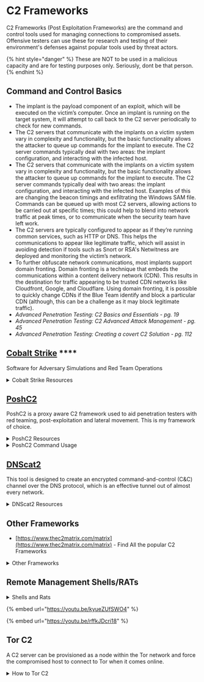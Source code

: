 # C2 Frameworks

C2 Frameworks (Post Exploitation Frameworks) are the command and control tools used for managing connections to compromised assets. Offensive testers can use these for research and testing of their environment's defenses against popular tools used by threat actors.

{% hint style="danger" %}
These are NOT to be used in a malicious capacity and are for testing purposes only. Seriously, dont be that person.
{% endhint %}

## Command and Control Basics

* The implant is the payload component of an exploit, which will be executed on the victim’s computer. Once an implant is running on the target system, it will attempt to call back to the C2 server periodically to check for new commands.
* The C2 servers that communicate with the implants on a victim system vary in complexity and functionality, but the basic functionality allows the attacker to queue up commands for the implant to execute. The C2 server commands typically deal with two areas: the implant configuration, and interacting with the infected host.
* The C2 servers that communicate with the implants on a victim system vary in complexity and functionality, but the basic functionality allows the attacker to queue up commands for the implant to execute. The C2 server commands typically deal with two areas: the implant configuration, and interacting with the infected host. Examples of this are changing the beacon timings and exfiltrating the Windows SAM file. Commands can be queued up with most C2 servers, allowing actions to be carried out at specific times; this could help to blend into network traffic at peak times, or to communicate when the security team have left work.
* The C2 servers are typically configured to appear as if they’re running common services, such as HTTP or DNS. This helps the communications to appear like legitimate traffic, which will assist in avoiding detection if tools such as Snort or RSA's Netwitness are deployed and monitoring the victim’s network.
* To further obfuscate network communications, most implants support domain fronting. Domain fronting is a technique that embeds the communications within a content delivery network (CDN). This results in the destination for traffic appearing to be trusted CDN networks like Cloudfront, Google, and Cloudflare. Using domain fronting, it is possible to quickly change CDNs if the Blue Team identify and block a particular CDN (although, this can be a challenge as it may block legitimate traffic).
* _Advanced Penetration Testing: C2  Basics and Essentials - pg. 19_
* _Advanced Penetration Testing: C2  Advanced  Attack Management - pg. 45_
* _Advanced Penetration Testing: Creating a covert C2 Solution - pg. 112_

## [**Cobalt Strike**](https://www.cobaltstrike.com/) ****&#x20;

Software for Adversary Simulations and Red Team Operations

<details>

<summary>Cobalt Strike Resources</summary>

* [bluscreenofjeff/AggressorScripts](https://github.com/bluscreenofjeff/AggressorScripts)- Script your cobalt strike
* [harleyQu1nn/AggressorScripts](https://github.com/harleyQu1nn/AggressorScripts) - Alternate collection of scripts
* [ElevateKit](https://github.com/rsmudge/ElevateKit) - Use 3rd party privilege escalation techniques with Cobalt Strike's beacon payload
* [StayKit](https://github.com/0xthirteen/StayKit) - StayKit is an extension for Cobalt Strike persistence by leveraging the execute\_assembly function with the SharpStay .NET assembly.
* [MoveKit](https://github.com/0xthirteen/MoveKit) - Movekit is an extension of built in Cobalt Strike lateral movement by leveraging the execute\_assembly function with the SharpMove and SharpRDP .NET assemblies.
* [spawn](https://github.com/boku7/spawn) - Cobalt Strike BOF that spawns a sacrificial process, injects it with shellcode, and executes payload. Built to evade EDR/UserLand hooks by spawning sacrificial process with Arbitrary Code Guard (ACG), BlockDll, and PPID spoofing.
* [CobaltStrike-Cheatsheet](https://github.com/swisskyrepo/PayloadsAllTheThings/blob/master/Methodology%20and%20Resources/Cobalt%20Strike%20-%20Cheatsheet.md)
* [https://www.ired.team/offensive-security/red-team-infrastructure/cobalt-strike-101-installation-and-interesting-commands](https://www.ired.team/offensive-security/red-team-infrastructure/cobalt-strike-101-installation-and-interesting-commands)
* _Operator Handbook: Cobalt Strike - pg. 52_

</details>

## ****[**PoshC2**](https://github.com/nettitude/PoshC2/)****

PoshC2 is a proxy aware C2 framework used to aid penetration testers with red teaming, post-exploitation and lateral movement. This is my framework of choice.

<details>

<summary>PoshC2 Resources</summary>

* [https://poshc2.readthedocs.io/en/latest/](https://poshc2.readthedocs.io/en/latest/)
* [Apache Mod Python](https://labs.nettitude.com/blog/apache-mod\_python-for-red-teams/) - Advanced C2 comms through Apache web servers
* [https://www.youtube.com/watch?v=zj0ijJF9cEQ\&feature=youtu.be](https://www.youtube.com/watch?v=zj0ijJF9cEQ\&feature=youtu.be)
* [https://www.youtube.com/watch?v=XKJ4hTPGBQ4\&feature=emb\_title](https://www.youtube.com/watch?v=XKJ4hTPGBQ4\&feature=emb\_title)

</details>

<details>

<summary>PoshC2 Command Usage</summary>

* &#x20;[https://poshc2.readthedocs.io/](https://poshc2.readthedocs.io/)
* To run PoshC2, navigate to the installation directory and run the C2Server.py. This will start the server that serves the implant payloads and communicates with any running implants.
* Prior to running the C2Server.py, it is possible to modify the configuration of the C2 server with the Config.py and restart any running server.
* Once the C2 server has been started, a list of payloads will be shown to the user, which can be used in social engineering attacks or if access to cmd.exe or powershell.exe is available.
* To communicate and issue commands to any implants we have deployed, we must connect into the C2 server by using the ‘ImplantHandler.py’.
* [https://poshc2.readthedocs.io/en/latest/install\_and\_setup/firsttime2.html](https://poshc2.readthedocs.io/en/latest/install\_and\_setup/firsttime2.html)
* [https://github.com/nettitude/PoshC2/wiki/Getting-Started](https://github.com/nettitude/PoshC2/wiki/Getting-Started)
* [https://github.com/nettitude/PoshC2/wiki/Privilege-Esca](https://github.com/nettitude/PoshC2/wiki/Privilege-Escalation)

</details>

## [**DNScat2**](https://github.com/iagox86/dnscat2)&#x20;

This tool is designed to create an encrypted command-and-control (C\&C) channel over the DNS protocol, which is an effective tunnel out of almost every network.

<details>

<summary>DNScat2 Resources</summary>

* [https://www.kali.org/tools/dnscat2/](https://www.kali.org/tools/dnscat2/)
* [https://github.com/lukebaggett/dnscat2-powershell/](https://github.com/lukebaggett/dnscat2-powershell/)&#x20;
* [https://www.blackhillsinfosec.com/bypassing-cylance-part-2-using-dnscat2/](https://www.blackhillsinfosec.com/bypassing-cylance-part-2-using-dnscat2/)
* _Hacker Playbook 3: dnscat2 - pg.15_

</details>

## **Other Frameworks**

* [https://www.thec2matrix.com/matrix](https://www.thec2matrix.com/matrix) - Find All the popular C2 Frameworks

<details>

<summary>Other Frameworks</summary>

* [SILENTTRINITY](https://github.com/byt3bl33d3r/SILENTTRINITY) - SILENTTRINITY is modern, asynchronous, multiplayer & multiserver C2/post-exploitation framework powered by Python 3 and .NETs DLR.
  * [https://www.kali.org/tools/silenttrinity/](https://www.kali.org/tools/silenttrinity/)
* [Mythic](https://github.com/its-a-feature/Mythic) - A cross-platform, post-exploit, red teaming framework built with python3, docker, docker-compose, and a web browser UI.
  * [https://github.com/MythicAgents/hermes](https://github.com/MythicAgents/hermes) - Swift 5 macOS agent
* [Kaodic](https://github.com/zerosum0x0/koadic) - Koadic, or COM Command & Control, is a Windows post-exploitation rootkit similar to other penetration testing tools such as Meterpreter and Powershell Empire. The major difference is that Koadic does most of its operations using Windows Script Host (a.k.a. JScript/VBScript), with compatibility in the core to support a default installation of Windows 2000 with no service packs (and potentially even versions of NT4) all the way through Windows 10.
* [trevorc2](https://github.com/trustedsec/trevorc2) - Written by Dave Kennedy of TrustedSec, TrevorC2 is a client/server model for masking command and control through a normally browsable website. Detection becomes much harder as time intervals are different and does not use POST requests for data exfil.
* [Merlin](https://github.com/Ne0nd0g/merlin) - Merlin is a cross-platform post-exploitation C2 server and agent written in Go.
  * &#x20;[https://medium.com/@Ne0nd0g/introducing-merlin-645da3c635a#df21](https://medium.com/@Ne0nd0g/introducing-merlin-645da3c635a#df21)
* [Prismatica](https://prismatica.io/) - Project Prismatica is a focused framework for Command and Control that is dedicated to extensibility. Our core objective is to provide a convenient platform with modular Transports, Backends, and Implants to enable rapid retooling opportunities and enhance Red Team operations.
  * [https://prismatica.io/guides/](https://prismatica.io/guides/)
  * [Diagon](https://github.com/Project-Prismatica/Diagon) - The Diagon Attack Framework is a Prismatica application containing the Ravenclaw, Gryffindor, and Slytherin remote access tools (RATs).
  * [Oculus](https://github.com/Project-Prismatica/Oculus) - Oculus is a malleable python-based C2 system allowing for instantiation of listeners for the purpose of communication with remote access tools (RATs).
  * [Acheron](https://github.com/Acheron-VAF/Acheron) - Acheron is a RESTful vulnerability assessment and management framework built around search and dedicated to terminal extensibility.
  * [Tiberium](https://github.com/0sm0s1z/Tiberium) - A Command and Control scanning tool
* [Gdog](https://github.com/maldevel/gdog) (gcat replacement) - A stealthy Python based Windows backdoor that uses Gmail as a command and control server. This project was inspired by the gcat([https://github.com/byt3bl33d3r/gcat](https://github.com/byt3bl33d3r/gcat)) from byt3bl33d3r.
* [DarkFinger-C2](https://github.com/hyp3rlinx/DarkFinger-C2/) - Windows TCPIP Finger Command / C2 Channel and Bypassing Security Software
  * [https://nasbench.medium.com/understanding-detecting-c2-frameworks-darkfinger-c2-539c79282a1c](https://nasbench.medium.com/understanding-detecting-c2-frameworks-darkfinger-c2-539c79282a1c)
* [Godoh](https://github.com/sensepost/godoh) - A DNS-over-HTTPS C2
  * [https://www.kali.org/tools/godoh/](https://www.kali.org/tools/godoh/)
* [sliver](https://www.kali.org/tools/sliver/) - This package contains a general purpose cross-platform implant framework that supports C2 over Mutual-TLS, HTTP(S), and DNS. Implants are dynamically compiled with unique X.509 certificates signed by a per-instance certificate authority generated when you first run the binary.
* [TripleCross](https://github.com/h3xduck/TripleCross) - A Linux eBPF rootkit with a backdoor, C2, library injection, execution hijacking, persistence and stealth capabilities.
* [iscariot-suite](https://gitlab.com/badsectorlabs/iscariot-suite) - The Iscariot Suite is a collection of tools to enhance and augment trusted open-source and commercial Blue Team/Sysadmin products, turning them into traitorware to achieve offensive security goals.
* [shad0w](https://github.com/bats3c/shad0w) - A post exploitation framework designed to operate covertly on heavily monitored environments
* _PTFM: C2 Tools - pg. 62_

</details>

## Remote Management Shells/RATs

<details>

<summary>Shells and Rats</summary>

* [Awesome Lists Collection: RATs](https://github.com/alphaSeclab/awesome-rat/blob/master/Readme\_en.md)
* [https://github.com/AJMartel/MeGa-RAT-Pack](https://github.com/AJMartel/MeGa-RAT-Pack)
* [p0wnedshell](https://github.com/Cn33liz/p0wnedShell) - p0wnedShell is an offensive PowerShell host application written in C# that does not rely on powershell.exe but runs powershell commands and functions within a powershell runspace environment (.NET).
* [Evil-WinRM](https://github.com/Hackplayers/evil-winrm) - This shell is the ultimate WinRM shell for hacking/pentesting.
* [Pupy](https://github.com/n1nj4sec/pupy) - Pupy is a cross-platform, multi function RAT and post-exploitation tool mainly written in python. It features an all-in-memory execution guideline and leaves a very low footprint.
* [NGROK](https://ngrok.com/product) - Ngrok exposes local servers behind NATs and firewalls to the public internet over secure tunnels.
* [TheFatRat](https://github.com/Screetsec/TheFatRat) - Easy tool to generate backdoor and easy tool to post exploitation attack like browser attack and etc . This tool compiles a malware with popular payload and then the compiled malware can be execute on windows, android, mac.d
* [EvilOSX](https://github.com/Marten4n6/EvilOSX) - Remote Administration Tool for macOS / OS X.
  * [https://www.hackingarticles.in/evilosx-rat-for-macos-osx/](https://www.hackingarticles.in/evilosx-rat-for-macos-osx/)
* [serpentine](https://github.com/jafarlihi/serpentine) - serpentine is a Windows RAT (Remote Administration Tool) that lets you interact with the clients using a multiplatform RESTful C2 server.
* [QuasarRAT](https://github.com/quasar/Quasar) - Quasar is a fast and light-weight remote administration tool coded in C#. The usage ranges from user support through day-to-day administrative work to employee monitoring. Providing high stability and an easy-to-use user interface, Quasar is the perfect remote administration solution for you.
* [Remcos-Professional-Cracked-By-Alcatraz3222](https://github.com/cybertoxin/Remcos-Professional-Cracked-By-Alcatraz3222) - Remcos lets you extensively control and manage one or many computers remotely.

</details>

{% embed url="https://youtu.be/kyueZUfSWO4" %}

{% embed url="https://youtu.be/rffkJDcri18" %}

## Tor C2

&#x20;A C2 server can be provisioned as a node within the Tor network and force the compromised host to connect to Tor when it comes online.&#x20;

<details>

<summary>How to Tor C2</summary>

* Torrc file - Tor stores its configuration in a file called torrc.&#x20;
  * In order to create a hidden service append the following lines to the torrc file&#x20;

```
# Configure hidden service directory 
HiddenServiceDir /home/username/tor_hidden 
# C2 Web Port 
HiddenServicePort 443 127.0.0.1:443
# C2 SSH Port 
HiddenServicePort 7022 127.0.0.1:7022
#C2 Metasploit Listener
HiddenServicePort 8080 127.0.0.1:8080
```

* The hidden service directory will be the place where our server will store the keys and should be outside the web server's root directory&#x20;
* The next time Tor is started, two files will be created in the tor\_hidden directory. Those files are a prive\_key and a hostname file that contains a has of the public key&#x20;
* When the C2 is live and being provisioned over the Tor network using this configuration, it can be accessed by C2 agents anywhere in the world.&#x20;
* Configuring a C2 agent to use the Tor network&#x20;
  * Once the C2 server is configured to accept connections over Tor, the next step is to enable the C2 agents deployed on compromised machines to do so.&#x20;
  * The easiest way is to bundle tor.exe with the agent and execute ti without parameters. ◇ This will cause it to run in a hidden window and open a SOCKS proxy port on localhost 9050.&#x20;
  * Please rename so it is not immediately visible in the Windows process list&#x20;
  * Changes that need to be made ▪ Change teh SSH tunneling IPs from the Internet IPv4 addresses within the code to point to the .onion address mentioned previously.&#x20;
  * Tell the SSH SOCKS proxy to upstream to the Tor SOCKs proxy on TCP 9050

</details>
